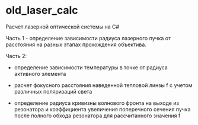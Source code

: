 # old_laser_calc
Расчет лазерной оптической системы на C#

Часть 1 - определение зависимости радиуса лазерного пучка от расстояния на разных этапах прохождения объектива.

Часть 2:

- определение зависимости температуры в точке от радиуса активного элемента

- расчет фокусного расстояния наведенной тепловой линзы f с учетом различных поляризаций света

- определение радиуса кривизны волнового фронта на выходе из резонатора и коэффициента увеличения поперечного сечения пучка после полного обхода резонатора для рассчитанного значения f
